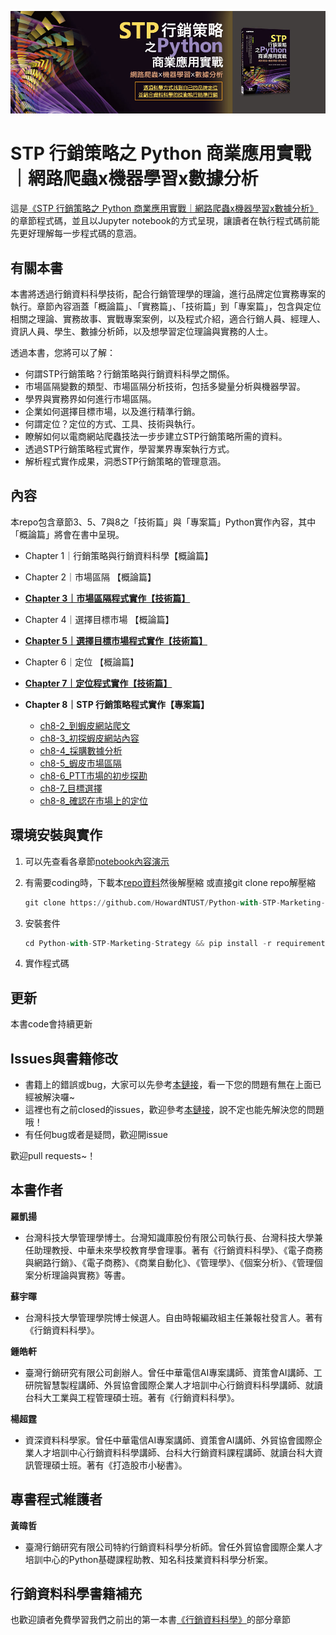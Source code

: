 
![封面](img/stp.jpg)
# STP 行銷策略之 Python 商業應用實戰｜網路爬蟲x機器學習x數據分析
這是[《STP 行銷策略之 Python 商業應用實戰｜網路爬蟲x機器學習x數據分析》](https://www.tenlong.com.tw/products/9789865025878?list_name=b-r7-zh_tw)的章節程式碼，並且以Jupyter notebook的方式呈現，讓讀者在執行程式碼前能先更好理解每一步程式碼的意涵。

## 有關本書
本書將透過行銷資料科學技術，配合行銷管理學的理論，進行品牌定位實務專案的執行。章節內容涵蓋「概論篇」、「實務篇」、「技術篇」到「專案篇」，包含與定位相關之理論、實務故事、實戰專案案例，以及程式介紹，適合行銷人員、經理人、資訊人員、學生、數據分析師，以及想學習定位理論與實務的人士。

透過本書，您將可以了解：
- 何謂STP行銷策略？行銷策略與行銷資料科學之關係。
- 市場區隔變數的類型、市場區隔分析技術，包括多變量分析與機器學習。
- 學界與實務界如何進行市場區隔。
- 企業如何選擇目標市場，以及進行精準行銷。
- 何謂定位？定位的方式、工具、技術與執行。
- 瞭解如何以電商網站爬蟲技法一步步建立STP行銷策略所需的資料。
- 透過STP行銷策略程式實作，學習業界專案執行方式。
- 解析程式實作成果，洞悉STP行銷策略的管理意涵。

## 內容
本repo包含章節3、5、7與8之「技術篇」與「專案篇」Python實作內容，其中「概論篇」將會在書中呈現。
- Chapter 1｜行銷策略與行銷資料科學【概論篇】
- Chapter 2｜市場區隔 【概論篇】
- [**Chapter 3｜市場區隔程式實作【技術篇】**](https://nbviewer.jupyter.org/github/HowardNTUST/Python-with-STP-Marketing-Strategy/blob/master/ch3_%E5%B8%82%E5%A0%B4%E5%8D%80%E9%9A%94%E7%A8%8B%E5%BC%8F%E5%AF%A6%E4%BD%9C/01%20-%20RFM%E6%A8%A1%E5%9E%8BPython%E5%AF%A6%E6%88%B0.ipynb)
- Chapter 4｜選擇目標市場 【概論篇】
- [**Chapter 5｜選擇目標市場程式實作【技術篇】**](https://nbviewer.jupyter.org/github/HowardNTUST/Python-with-STP-Marketing-Strategy/blob/master/Ch5_%E9%81%B8%E6%93%87%E7%9B%AE%E6%A8%99%E5%B8%82%E5%A0%B4%E7%A8%8B%E5%BC%8F%E5%AF%A6%E4%BD%9C/%E9%81%B8%E6%93%87%E7%9B%AE%E6%A8%99%E5%B8%82%E5%A0%B4%E7%A8%8B%E5%BC%8F%E5%AF%A6%E4%BD%9C.ipynb)
- Chapter 6｜定位 【概論篇】
- [**Chapter 7｜定位程式實作【技術篇】**](https://nbviewer.jupyter.org/github/HowardNTUST/competitive-analysis/blob/master/CH7_%E5%AE%9A%E4%BD%8D%E7%A8%8B%E5%BC%8F%E5%AF%A6%E4%BD%9C/02_ptt_%E6%88%90%E6%9C%AC%E6%95%88%E7%9B%8A%E8%88%87%E6%83%85%E7%B7%92%E8%A9%95%E4%BC%B0%E5%88%86%E6%9E%90.ipynb)

- **Chapter 8｜STP 行銷策略程式實作【專案篇】**
  - [ch8-2_到蝦皮網站爬文](https://bit.ly/35B7NO9)
  - [ch8-3_初探蝦皮網站內容](https://bit.ly/2ZCA6Ii)
  - [ch8-4_採購數據分析](https://bit.ly/2RvCGv2)
  - [ch8-5_蝦皮市場區隔](https://bit.ly/35AWZQf)
  - [ch8-6_PTT市場的初步探勘](https://bit.ly/3iwR5mB)
  - [ch8-7_目標選擇](https://github.com/HowardNTUST/Python-with-STP-Marketing-Strategy/blob/master/ch8-7_%E7%9B%AE%E6%A8%99%E9%81%B8%E6%93%87/%E7%9B%AE%E6%A8%99%E9%81%B8%E6%93%87.ipynb)
  - [ch8-8_確認在市場上的定位](https://bit.ly/2ZB3gr6)

## 環境安裝與實作
1. 可以先查看各章節[notebook內容演示](https://github.com/HowardNTUST/Python-with-STP-Marketing-Strategy#%E5%85%A7%E5%AE%B9)

2. 有需要coding時，下載本[repo資料](https://github.com/HowardNTUST/Python-with-STP-Marketing-Strategy/archive/master.zip)然後解壓縮
  或直接git clone repo解壓縮
   ```python
   git clone https://github.com/HowardNTUST/Python-with-STP-Marketing-Strategy.git
   ```
   
3. 安裝套件
   ```python
   cd Python-with-STP-Marketing-Strategy && pip install -r requirements.txt
   ```
4. 實作程式碼

## 更新
本書code會持續更新

## Issues與書籍修改
- 書籍上的錯誤或bug，大家可以先參考[本鏈接](https://docs.google.com/document/d/1F_zuubXeGvGasxSHrj40ZuGSXzEghu_3ezd4VdXyNbc/edit#)，看一下您的問題有無在上面已經被解決囉~
- 這裡也有之前closed的issues，歡迎參考[本鏈接](https://github.com/HowardNTUST/Python-with-STP-Marketing-Strategy/issues?q=is%3Aissue+is%3Aclosed)，說不定也能先解決您的問題哦！
- 有任何bug或者是疑問，歡迎開issue

歡迎pull requests~！


## 本書作者
**羅凱揚**
- 台灣科技大學管理學博士。台灣知識庫股份有限公司執行長、台灣科技大學兼任助理教授、中華未來學校教育學會理事。著有《行銷資料科學》、《電子商務與網路行銷》、《電子商務》、《商業自動化》、《管理學》、《個案分析》、《管理個案分析理論與實務》等書。

**蘇宇暉**
- 台灣科技大學管理學院博士候選人。自由時報編政組主任兼報社發言人。著有《行銷資料科學》。

**鍾皓軒**
- 臺灣行銷研究有限公司創辦人。曾任中華電信AI專案講師、資策會AI講師、工研院智慧製程講師、外貿協會國際企業人才培訓中心行銷資料科學講師、就讀台科大工業與工程管理碩士班。著有《行銷資料科學》。

**楊超霆**
- 資深資料科學家。曾任中華電信AI專案講師、資策會AI講師、外貿協會國際企業人才培訓中心行銷資料科學講師、台科大行銷資料課程講師、就讀台科大資訊管理碩士班。著有《打造股市小秘書》。

## 專書程式維護者
**黃暐哲**
- 臺灣行銷研究有限公司特約行銷資料科學分析師。曾任外貿協會國際企業人才培訓中心的Python基礎課程助教、知名科技業資料科學分析案。

## 行銷資料科學書籍補充
也歡迎讀者免費學習我們之前出的第一本書[《行銷資料科學》](https://tmrmds.co/free-learning-resource/)的部分章節

